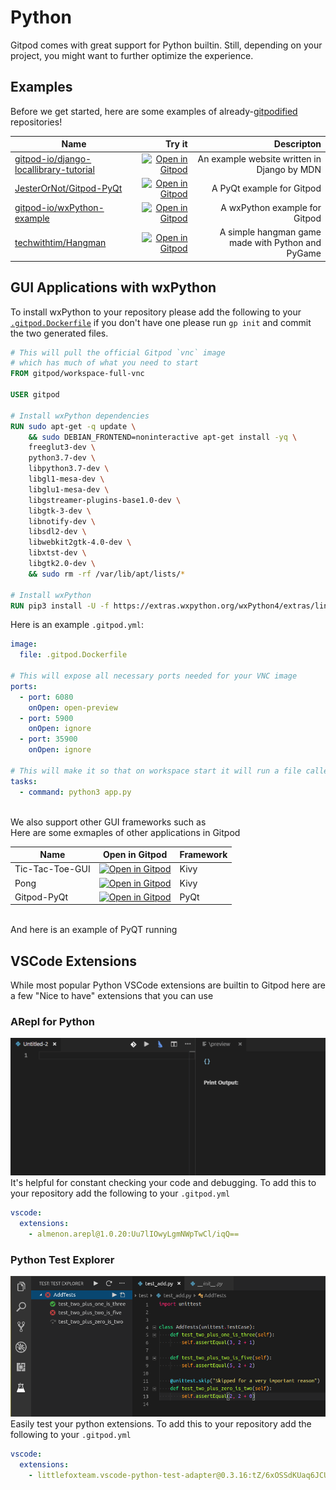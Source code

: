 # Python

Gitpod comes with great support for Python builtin. Still, depending on your project, you might want to further optimize the experience.

## Examples

Before we get started, here are some examples of already-[gitpodified](https://www.gitpod.io/blog/gitpodify/) repositories!

| Name                                                                                                |                                                                                                              Try it |                                        Descripton |
| --------------------------------------------------------------------------------------------------- | ---------------------------------------------------------------------------------------------------------------------------------: | ------------------------------------------------: |
| [gitpod-io/django-locallibrary-tutorial](https://github.com/gitpod-io/django-locallibrary-tutorial) |        [![Open in Gitpod](https://gitpod.io/button/open-in-gitpod.svg)](https://gitpod.io/#gitpod-io/django-locallibrary-tutorial) |       An example website written in Django by MDN |
| [JesterOrNot/Gitpod-PyQt](https://github.com/JesterOrNot/Gitpod-PyQt)                               |    [![Open in Gitpod](https://gitpod.io/button/open-in-gitpod.svg)](https://gitpod.io/#https://github.com/JesterOrNot/Gitpod-PyQt) |                         A PyQt example for Gitpod |
| [gitpod-io/wxPython-example](https://github.com/gitpod-io/wxPython-example)                         | [![Open in Gitpod](https://gitpod.io/button/open-in-gitpod.svg)](https://gitpod.io/#https://github.com/gitpod-io/wxPython-example) |                     A wxPython example for Gitpod |
| [techwithtim/Hangman](https://github.com/techwithtim/Hangman)                                       |        [![Open in Gitpod](https://gitpod.io/button/open-in-gitpod.svg)](https://gitpod.io/#https://github.com/techwithtim/Hangman) | A simple hangman game made with Python and PyGame |

## GUI Applications with wxPython

To install wxPython to your repository please add the following to your [`.gitpod.Dockerfile`](https://www.gitpod.io/docs/42_config_docker/) if you don't have one please run `gp init` and commit the two generated files.

```dockerfile
# This will pull the official Gitpod `vnc` image
# which has much of what you need to start
FROM gitpod/workspace-full-vnc

USER gitpod

# Install wxPython dependencies
RUN sudo apt-get -q update \
    && sudo DEBIAN_FRONTEND=noninteractive apt-get install -yq \
    freeglut3-dev \
    python3.7-dev \
    libpython3.7-dev \
    libgl1-mesa-dev \
    libglu1-mesa-dev \
    libgstreamer-plugins-base1.0-dev \
    libgtk-3-dev \
    libnotify-dev \
    libsdl2-dev \
    libwebkit2gtk-4.0-dev \
    libxtst-dev \
    libgtk2.0-dev \
    && sudo rm -rf /var/lib/apt/lists/*

# Install wxPython
RUN pip3 install -U -f https://extras.wxpython.org/wxPython4/extras/linux/gtk3/ubuntu-18.04/ wxPython
```

Here is an example `.gitpod.yml`:

```yaml
image:
  file: .gitpod.Dockerfile

# This will expose all necessary ports needed for your VNC image
ports:
  - port: 6080
    onOpen: open-preview
  - port: 5900
    onOpen: ignore
  - port: 35900
    onOpen: ignore

# This will make it so that on workspace start it will run a file called `app.py`
tasks:
  - command: python3 app.py
```
<br>
We also support other GUI frameworks such as
<br>
Here are some exmaples of other applications in Gitpod

| Name             | Open in Gitpod | Framework |
|------------------|----------------|-----------|
| Tic-Tac-Toe-GUI  | [![Open in Gitpod](https://gitpod.io/button/open-in-gitpod.svg)](https://gitpod.io/#https://github.com/JesterOrNot/Tic-Tac-Toe-GUI) | Kivy |
| Pong             | [![Open in Gitpod](https://gitpod.io/button/open-in-gitpod.svg)](https://gitpod.io/#https://github.com/JesterOrNot/Pong) | Kivy |
| Gitpod-PyQt | [![Open in Gitpod](https://gitpod.io/button/open-in-gitpod.svg)](https://gitpod.io/#https://github.com/JesterOrNot/Pong) | PyQt |
<br>
And here is an example of PyQT running
<br>

## VSCode Extensions
While most popular Python VSCode extensions are builtin to Gitpod here are a few "Nice to have" extensions that you can use

### ARepl for Python
![](./images/AReplExample.gif)
It's helpful for constant checking your code and debugging.
To add this to your repository add the following to your `.gitpod.yml`
```yaml
vscode:
  extensions:
    - almenon.arepl@1.0.20:Uu7lIOwyLgmNWpTwCl/iqQ==
```
### Python Test Explorer
![](./images/python_Test_In_Gitpod.png)
Easily test your python extensions.
To add this to your repository add the following to your `.gitpod.yml`
```yaml
vscode:
  extensions:
    - littlefoxteam.vscode-python-test-adapter@0.3.16:tZ/6xOSSdKUaq6JCUVkD+A==
```
